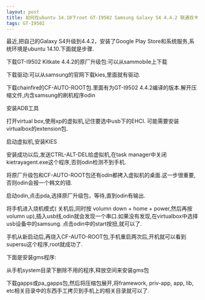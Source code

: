 ```yaml
---
layout: post
title: 如何在ubuntu 14.10下root GT-I9502 Samsung Galaxy S4 4.4.2 联通双卡版本
tags: GT-I9502
---
```


最近,把自己的Galaxy S4升级到4.4.2，安装了Google Play Store和系统服务,系统环境是ubuntu 14.10.下面就是步骤.

下载GT-I9502 Kitkate 4.4.2的原厂升级包:可以从sammobile上下载

下载驱动:可以从samsung的官网下载kies,里面就有驱动.

下载chainfire的CF-AUTO-ROOT包.里面有为GT-I9502 4.4.2编译的版本.解开压缩文件,内含samsung的刷机程序odin

安装ADB工具

打开virtual box,使用xp的虚拟机,记住要选中usb下的EHCI. 可能需要安装virtualbox的extension包.

启动虚拟机,安装KIES

安装成功以后,发送CTRL-ALT-DEL给虚拟机,在task manager中关闭kietrayagent.exe这个程序,否则odin检测不到手机.

将原厂升级包和CF-AUTO-ROOT包还有odin都拷入虚拟机的桌面.这一步很重要,否则odin会报一个韩文的错.

启动odin,点击pda,选择原厂升级包，等待,直到odin有输出.

将手机进入烧机模式( 关机后,同时按 volumn down + home + power,然后再按volumn up),插入usb线,odin就会发现一个串口.如果没有发现,在virtualbox中选择usb设备中的samsung.
点击odin中的start按扭,就可以了.

手机从新启动后,再烧入CF-AUTO-ROOT包,手机重启两次后,开机就可以看到supersu这个程序,root就成功了.

下面是安装gms程序:

从手机system目录下删除不用的程序,释放空间来安装gms包

下载gapps或pa_gapps包,然后将压缩包展开,将framework, priv-app, app, lib, etc相关目录中的东西手工拷贝到手机上的相关目录就可以了.







